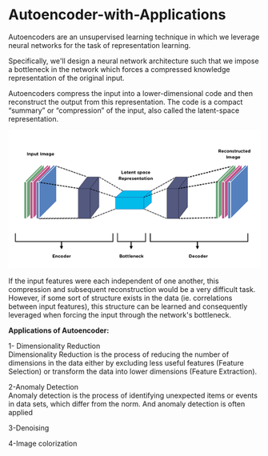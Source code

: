 # Autoencoder-with-Applications

Autoencoders  are an unsupervised learning technique in which we leverage neural networks for the task of  representation learning. 

Specifically, we'll design a neural network  architecture such that we impose a bottleneck in the network  which  forces a compressed knowledge representation  of the original input.  

Autoencoders  compress the input into a lower-dimensional code and then reconstruct the output from this representation. The code is a compact “summary” or “compression” of the input, also called the latent-space representation.

![This is an image](https://github.com/sherif-mg/Autoencoder-with-Applications/blob/main/Autoencoder.png)

If the input features were each independent of one another, this compression and subsequent reconstruction would be a very difficult task. 
However, if some sort of structure exists in the data (ie. correlations between input features), this structure can be learned and consequently leveraged when forcing the input through the network's bottleneck.

**Applications of Autoencoder:**

1- Dimensionality Reduction<br/>
Dimensionality Reduction is the process of reducing the number of dimensions in the data either by excluding less useful features (Feature Selection) or transform the data into lower dimensions (Feature Extraction).

2-Anomaly Detection<br/> 
Anomaly detection is the process of identifying unexpected items or events in data sets, which differ from the norm. And anomaly detection is often applied

3-Denoising 

4-Image colorization
